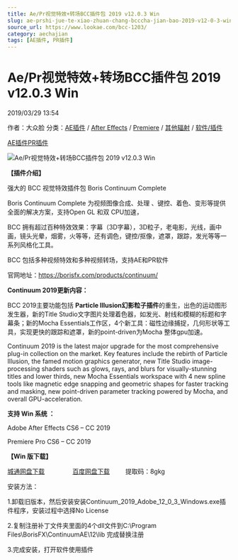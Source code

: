 ```yaml
---
title: Ae/Pr视觉特效+转场BCC插件包 2019 v12.0.3 Win
slug: ae-prshi-jue-te-xiao-zhuan-chang-bcccha-jian-bao-2019-v12-0-3-win
source_url: https://www.lookae.com/bcc-1203/
category: aechajian
tags: [AE插件, PR插件]
---
```

# Ae/Pr视觉特效+转场BCC插件包 2019 v12.0.3 Win

2019/03/29 13:54

作者：大众脸
分类：[AE插件](https://www.lookae.com/after-effects/aechajian/) / [After Effects](https://www.lookae.com/after-effects/) / [Premiere](https://www.lookae.com/qitarjcj/premierezy/) / [其他辐射](https://www.lookae.com/others/) / [软件/插件](https://www.lookae.com/qitarjcj/)

[AE插件](https://www.lookae.com/tag/ae%e6%8f%92%e4%bb%b6/)[PR插件](https://www.lookae.com/tag/pr%e6%8f%92%e4%bb%b6/)

![Ae/Pr视觉特效+转场BCC插件包 2019 v12.0.3 Win](https://www.lookae.com/wp-content/uploads/2019/02/BCC-2019-AE.jpg "Ae/Pr视觉特效+转场BCC插件包 2019 v12.0.3 Win-LookAE.com")

[](https://cloud.video.taobao.com//play/u/705956171/p/1/e/6/t/1/213739335488.mp4?_=1")

**【插件介绍】**

强大的 BCC 视觉特效插件包 Boris Continuum Complete

Boris Continuum Complete 为视频图像合成、处理 、键控、着色、变形等提供全面的解决方案，支持Open GL 和双 CPU加速，

BCC 拥有超过百种特效效果：字幕（3D字幕），3D粒子，老电影，光线，画中画，镜头光晕，烟雾，火等等，还有调色，键控/抠像，遮罩，跟踪，发光等等一系列风格化工具。

BCC 包括多种视频特效和多种视频转场，支持AE和PR软件

官网地址：https://borisfx.com/products/continuum/

**Continuum 2019更新内容：**

BCC 2019主要功能包括 **Particle Illusion幻影粒子插件**的重生，出色的运动图形发生器，新的Title Studio文字图片处理着色器，如发光、射线和模糊的标题和字幕条；新的Mocha Essentials工作区，4个新工具：磁性边缘捕捉，几何形状等工具，实现更快的跟踪和遮罩，新的point-driven为Mocha 整体gpu加速。

Continuum 2019 is the latest major upgrade for the most comprehensive plug-in collection on the market. Key features include the rebirth of Particle Illusion, the famed motion graphics generator, new Title Studio image-processing shaders such as glows, rays, and blurs for visually-stunning titles and lower thirds, new Mocha Essentials workspace with 4 new spline tools like magnetic edge snapping and geometric shapes for faster tracking and masking, new point-driven parameter tracking powered by Mocha, and overall GPU-acceleration.

**支持 Win 系统 ：**

Adobe After Effects CS6 – CC 2019

Premiere Pro CS6 – CC 2019

**【Win 版下载】**

[城通网盘下载](https://lookae.ctfile.com/fs/680462-357315298)                [百度网盘下载](https://pan.baidu.com/s/123_vVYoXVNr37Lv9sQxjCA)         提取码：8gkg

安装方法：

1.卸载旧版本，然后安装安装Continuum\_2019\_Adobe\_12\_0\_3\_Windows.exe插件程序，安装过程中选择No License

2.复制注册补丁文件夹里面的4个dll文件到C:\Program Files\BorisFX\ContinuumAE\12\lib 完成替换注册

3.完成安装，打开软件使用插件
